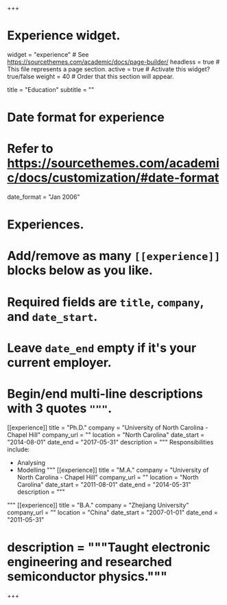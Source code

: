+++
# Experience widget.
widget = "experience"  # See https://sourcethemes.com/academic/docs/page-builder/
headless = true  # This file represents a page section.
active = true  # Activate this widget? true/false
weight = 40  # Order that this section will appear.

title = "Education"
subtitle = ""

# Date format for experience
#   Refer to https://sourcethemes.com/academic/docs/customization/#date-format
date_format = "Jan 2006"

# Experiences.
#   Add/remove as many `[[experience]]` blocks below as you like.
#   Required fields are `title`, `company`, and `date_start`.
#   Leave `date_end` empty if it's your current employer.
#   Begin/end multi-line descriptions with 3 quotes `"""`.
[[experience]]
  title = "Ph.D."
  company = "University of North Carolina - Chapel Hill"
  company_url = ""
  location = "North Carolina"
  date_start = "2014-08-01"
  date_end = "2017-05-31"
  description = """
  Responsibilities include:
  
  * Analysing
  * Modelling
  """
[[experience]]
  title = "M.A."
  company = "University of North Carolina - Chapel Hill"
  company_url = ""
  location = "North Carolina"
  date_start = "2011-08-01"
  date_end = "2014-05-31"
  description = """

  """
[[experience]]
  title = "B.A."
  company = "Zhejiang University"
  company_url = ""
  location = "China"
  date_start = "2007-01-01"
  date_end = "2011-05-31"
  # description = """Taught electronic engineering and researched semiconductor physics."""

+++
